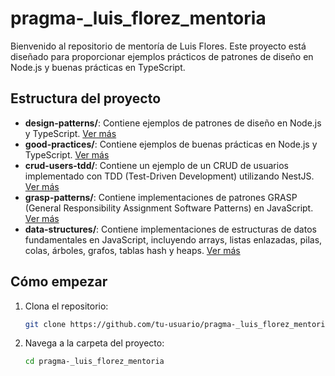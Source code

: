 # pragma-_luis_florez_mentoria

Bienvenido al repositorio de mentoría de Luis Flores. Este proyecto está diseñado para proporcionar ejemplos prácticos de patrones de diseño en Node.js y buenas prácticas en TypeScript.

## Estructura del proyecto

- **design-patterns/**: Contiene ejemplos de patrones de diseño en Node.js y TypeScript. [Ver más](design-patterns/README.md)
- **good-practices/**: Contiene ejemplos de buenas prácticas en Node.js y TypeScript. [Ver más](good-practices/README.md)
- **crud-users-tdd/**: Contiene un ejemplo de un CRUD de usuarios implementado con TDD (Test-Driven Development) utilizando NestJS. [Ver más](crud-users-tdd/README.md)
- **grasp-patterns/**: Contiene implementaciones de patrones GRASP (General Responsibility Assignment Software Patterns) en JavaScript. [Ver más](grasp-patterns/README.md)
- **data-structures/**: Contiene implementaciones de estructuras de datos fundamentales en JavaScript, incluyendo arrays, listas enlazadas, pilas, colas, árboles, grafos, tablas hash y heaps. [Ver más](data-structures/README.md)

## Cómo empezar

1. Clona el repositorio:
    ```sh
    git clone https://github.com/tu-usuario/pragma-_luis_florez_mentoria.git
    ```
2. Navega a la carpeta del proyecto:
    ```sh
    cd pragma-_luis_florez_mentoria
    ```